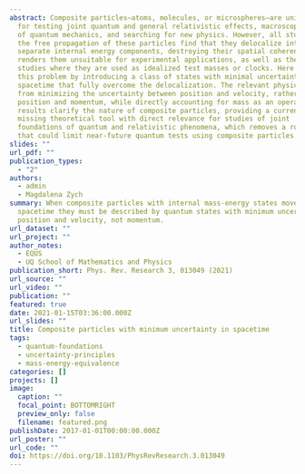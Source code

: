 ```yaml
---
abstract: Composite particles—atoms, molecules, or microspheres—are unique tools
  for testing joint quantum and general relativistic effects, macroscopic limits
  of quantum mechanics, and searching for new physics. However, all studies of
  the free propagation of these particles find that they delocalize into
  separate internal energy components, destroying their spatial coherence. This
  renders them unsuitable for experimental applications, as well as theoretical
  studies where they are used as idealized test masses or clocks. Here we solve
  this problem by introducing a class of states with minimal uncertainty in
  spacetime that fully overcome the delocalization. The relevant physics comes
  from minimizing the uncertainty between position and velocity, rather than
  position and momentum, while directly accounting for mass as an operator. Our
  results clarify the nature of composite particles, providing a currently
  missing theoretical tool with direct relevance for studies of joint
  foundations of quantum and relativistic phenomena, which removes a roadblock
  that could limit near-future quantum tests using composite particles.
slides: ""
url_pdf: ""
publication_types:
  - "2"
authors:
  - admin
  - Magdalena Zych
summary: When composite particles with internal mass-energy states move through
  spacetime they must be described by quantum states with minimum uncertainty in
  position and velocity, not momentum.
url_dataset: ""
url_project: ""
author_notes:
  - EQUS
  - UQ School of Mathematics and Physics
publication_short: Phys. Rev. Research 3, 013049 (2021)
url_source: ""
url_video: ""
publication: ""
featured: true
date: 2021-01-15T03:36:00.000Z
url_slides: ""
title: Composite particles with minimum uncertainty in spacetime
tags:
  - quantum-foundations
  - uncertainty-principles
  - mass-energy-equivalence
categories: []
projects: []
image:
  caption: ""
  focal_point: BOTTOMRIGHT
  preview_only: false
  filename: featured.png
publishDate: 2017-01-01T00:00:00.000Z
url_poster: ""
url_code: ""
doi: https://doi.org/10.1103/PhysRevResearch.3.013049
---
```

